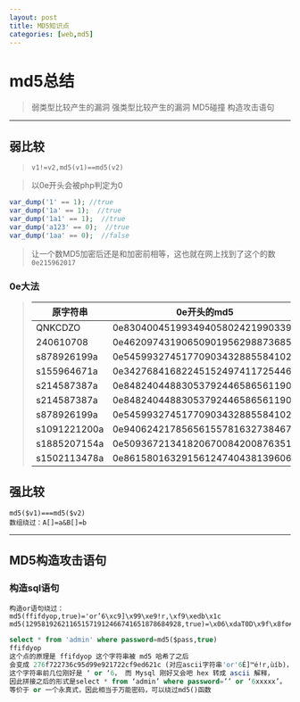 ```yaml
---
layout: post
title: MD5知识点
categories: [web,md5]
---
```


# md5总结

> 弱类型比较产生的漏洞
强类型比较产生的漏洞
MD5碰撞
构造攻击语句

***

## 弱比较

> `v1!=v2,md5(v1)==md5(v2)`

> 以0e开头会被php判定为0

```php
var_dump('1' == 1); //true
var_dump('1a' == 1);  //true
var_dump('1a1' == 1);  //true
var_dump('a123' == 0);  //true
var_dump('1aa' == 0);  //false
```
>让一个数MD5加密后还是和加密前相等，这也就在网上找到了这个的数`0e215962017`

### 0e大法

> |原字符串|0e开头的md5|
> |--|--|
> |QNKCDZO|0e830400451993494058024219903391|
> |240610708|0e462097431906509019562988736854|
> |s878926199a|0e545993274517709034328855841020|
> |s155964671a|0e342768416822451524974117254469|
> |s214587387a|0e848240448830537924465865611904|
> |s214587387a|0e848240448830537924465865611904|
> |s878926199a|0e545993274517709034328855841020|
> |s1091221200a|0e940624217856561557816327384675|
> |s1885207154a|0e509367213418206700842008763514|
> |s1502113478a|0e861580163291561247404381396064|

## 强比较

```
md5($v1)===md5($v2)
数组绕过：A[]=a&B[]=b
```

***

## MD5构造攻击语句

### 构造sql语句

```
构造or语句绕过：
md5(ffifdyop,true)='or’6\xc9]\x99\xe9!r,\xf9\xedb\x1c
md5(129581926211651571912466741651878684928,true)=\x06\xdaT0D\x9f\x8fo#\xdf\xc1’or’8
```

```sql
select * from 'admin' where password=md5($pass,true)
ffifdyop
这个点的原理是 ffifdyop 这个字符串被 md5 哈希了之后  
会变成 276f722736c95d99e921722cf9ed621c (对应ascii字符串'or'6É]™é!r,ùíb)，  
这个字符串前几位刚好是 ‘ or ‘6， 而 Mysql 刚好又会吧 hex 转成 ascii 解释，  
因此拼接之后的形式是select * from ‘admin’ where password=’’ or ‘6xxxxx’。  
等价于 or 一个永真式，因此相当于万能密码，可以绕过md5()函数
```
